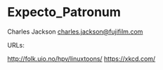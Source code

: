 # Expecto_Patronum
Charles Jackson
charles.jackson@fujifilm.com

URLs:

http://folk.uio.no/hpv/linuxtoons/
https://xkcd.com/


